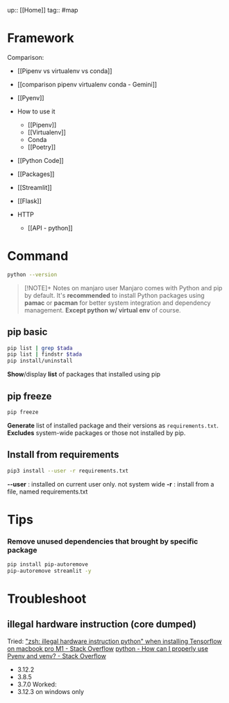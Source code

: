 up:: [[Home]]
tag:: #map 


# Framework
Comparison:
- [[Pipenv vs virtualenv vs conda]]
- [[comparison pipenv virtualenv conda - Gemini]]

- [[Pyenv]]
- How to use it
	- [[Pipenv]]
	- [[Virtualenv]]
	- Conda
	- [[Poetry]]
- [[Python Code]]
- [[Packages]]
- [[Streamlit]]
- [[Flask]]
- HTTP
	- [[API - python]]
# Command
```sh
python --version
```

> [!NOTE]+ Notes on manjaro user
> Manjaro comes with Python and pip by default. It's **recommended** to install Python packages using **pamac** or **pacman** for better system integration and dependency management. **Except python w/ virtual env** of course.


## pip basic
```sh
pip list | grep $tada
pip list | findstr $tada
pip install/uninstall
```
**Show**/display **list** of packages that installed using pip

## pip freeze
```sh
pip freeze
```
**Generate** list of installed package and their versions as `requirements.txt`. **Excludes** system-wide packages or those not installed by pip.

## Install from requirements
```sh
pip3 install --user -r requirements.txt
```
**--user** : installed on current user only. not system wide
**-r** : install from a file, named requirements.txt


# Tips
### Remove unused dependencies that brought by specific package
```sh
pip install pip-autoremove
pip-autoremove streamlit -y
```
# Troubleshoot
## illegal hardware instruction (core dumped)
Tried:
["zsh: illegal hardware instruction python" when installing Tensorflow on macbook pro M1 - Stack Overflow](https://stackoverflow.com/questions/65383338/zsh-illegal-hardware-instruction-python-when-installing-tensorflow-on-macbook)
[python - How can I properly use Pyenv and venv? - Stack Overflow](https://stackoverflow.com/questions/52731543/how-can-i-properly-use-pyenv-and-venv)
- 3.12.2
- 3.8.5
- 3.7.0
Worked:
- 3.12.3 on windows only